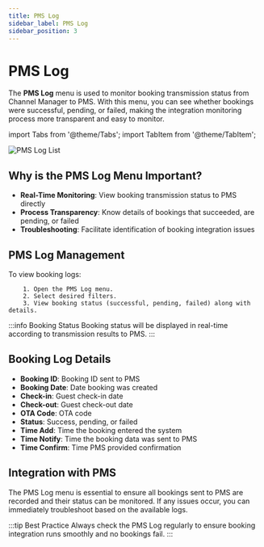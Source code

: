 ```yaml
---
title: PMS Log
sidebar_label: PMS Log
sidebar_position: 3
---
```


# PMS Log

The **PMS Log** menu is used to monitor booking transmission status from Channel Manager to PMS. With this menu, you can see whether bookings were successful, pending, or failed, making the integration monitoring process more transparent and easy to monitor.

import Tabs from '@theme/Tabs';
import TabItem from '@theme/TabItem';

<div style={{marginBottom: '1.5rem'}}>
<img
			src="/img/cm/log-pms/log-list.png"
			alt="PMS Log List"
			style={{
				borderRadius: "8px",
				marginTop: "1rem",
				boxShadow: "0 2px 12px rgba(0,0,0,0.06)",
			}}
/>
</div>

## Why is the PMS Log Menu Important?

- **Real-Time Monitoring**: View booking transmission status to PMS directly
- **Process Transparency**: Know details of bookings that succeeded, are pending, or failed
- **Troubleshooting**: Facilitate identification of booking integration issues

## PMS Log Management

<Tabs className="unique-tabs">
	<TabItem value="view" label="View Log" default>
		To view booking logs:
    
		1. Open the PMS Log menu.
		2. Select desired filters.
		3. View booking status (successful, pending, failed) along with details.
    
:::info Booking Status
		Booking status will be displayed in real-time according to transmission results to PMS.
:::
	</TabItem>
</Tabs>

## Booking Log Details

- **Booking ID**: Booking ID sent to PMS
- **Booking Date**: Date booking was created
- **Check-in**: Guest check-in date
- **Check-out**: Guest check-out date
- **OTA Code**: OTA code
- **Status**: Success, pending, or failed
- **Time Add**: Time the booking entered the system
- **Time Notify**: Time the booking data was sent to PMS
- **Time Confirm**: Time PMS provided confirmation

## Integration with PMS

The PMS Log menu is essential to ensure all bookings sent to PMS are recorded and their status can be monitored. If any issues occur, you can immediately troubleshoot based on the available logs.

:::tip Best Practice
Always check the PMS Log regularly to ensure booking integration runs smoothly and no bookings fail.
:::
